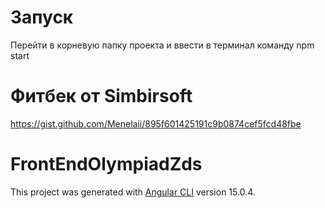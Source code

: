 # Запуск
Перейти в корневую папку проекта и ввести в терминал команду npm start

# Фитбек от Simbirsoft
https://gist.github.com/Menelaii/895f601425191c9b0874cef5fcd48fbe

# FrontEndOlympiadZds

This project was generated with [Angular CLI](https://github.com/angular/angular-cli) version 15.0.4.
